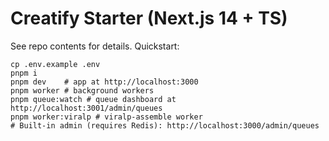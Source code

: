 # Creatify Starter (Next.js 14 + TS)

See repo contents for details. Quickstart:
```
cp .env.example .env
pnpm i
pnpm dev    # app at http://localhost:3000
pnpm worker # background workers
pnpm queue:watch # queue dashboard at http://localhost:3001/admin/queues
pnpm worker:viralp # viralp-assemble worker
# Built-in admin (requires Redis): http://localhost:3000/admin/queues
```
